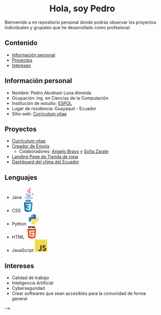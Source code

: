 <h1 align="center">Hola, soy Pedro</h1>

Bienvenido a mi repositorio personal donde podrás observar los proyectos individuales y grupales que he desarrollado como profesional

## Contenido

* [Información personal](#información-personal)
* [Proyectos](#proyectos)
* [Intereses](#intereses)


## Información personal
* Nombre: Pedro Abraham Luna Almeida
* Ocupación: ing. en Ciencias de la Computación
* Institución de estudio: [ESPOL](https://www.espol.edu.ec/es)
* Lugar de residencia: Guayaquil - Ecuador 
* Sitio web: [Curriculum vitae](https://lunapedro17.github.io/Curriculum/)
  
## Proyectos
* [Curriculum vitae](https://lunapedro17.github.io/Curriculum/)
* [Creador de Emojis](https://github.com/ZarateSofia/ProyectoEDD)
    * Colaboradores: [Angelo Bravo](https://github.com/sAngello31) y [Sofia Zarate](https://github.com/ZarateSofia)
* [Landing Page de Tienda de ropa](https://lunapedro17.github.io/landing/)
* [Dashboard del clima del Ecuador](https://lunapedro17.github.io/DashBoard/)

## Lenguajes
* Java
<a href="https://www.java.com" target="_blank" rel="noreferrer"> <img src="https://raw.githubusercontent.com/devicons/devicon/master/icons/java/java-original.svg" alt="java" width="40" height="40"/> </a>
* CSS
<a href="https://developer.mozilla.org/es/docs/Web/CSS" target="_blank" rel="noreferrer"><img alt="CSS3" width="40" height="40" src="https://raw.githubusercontent.com/github/explore/80688e429a7d4ef2fca1e82350fe8e3517d3494d/topics/css/css.png" /></a>
* Python
<a href="https://www.python.org" target="_blank" rel="noreferrer"> <img src="https://raw.githubusercontent.com/devicons/devicon/master/icons/python/python-original.svg" alt="python" width="40" height="40"/> </a>
* HTML
<a href="https://developer.mozilla.org/es/docs/Web/HTML" target="_blank" rel="noreferrer"><img alt="HTML5" width="40" height="40" src="https://raw.githubusercontent.com/github/explore/80688e429a7d4ef2fca1e82350fe8e3517d3494d/topics/html/html.png"/></a>
* JavaScript
<a href="https://developer.mozilla.org/es/docs/Web/JavaScript" target="_blank" rel="noreferrer"><img alt="JavaScript" width="40" height="40" src="https://raw.githubusercontent.com/github/explore/80688e429a7d4ef2fca1e82350fe8e3517d3494d/topics/javascript/javascript.png" /></a>



## Intereses
* Calidad de trabajo
* Inteligencia Artificial
* Cyberseguridad
* Crear softwares que sean accesibles para la comunidad de forma general

-->
